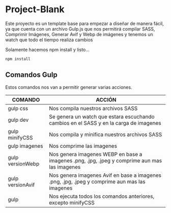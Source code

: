 # Project-Blank

Este proyecto es un template base para empezar a diseñar de manera fácil, ya que cuenta con un archivo Gulp.js que nos permitirá compilar SASS, Comprimir Imágenes, Generar Avif y Webp de imágenes y tenemos un watch que todo el tiempo realiza cambios

Solamente hacemos npm install  y listo...

```sh
npm install
```

## Comandos Gulp

Estos comandos nos van a permitir generar varias acciones.

| COMANDO          | ACCIÓN                                                                                        |
| ---------------- | --------------------------------------------------------------------------------------------- |
| gulp css         | Nos compila nuestros archivos SASS                                                            |
| gulp dev         | Se genera un watch que estara escuchando cambios en el SASS y en la carga de imagenes         |
| gulp minifyCSS   | Nos compila y minifica nuestros archivos SASS                                                 |
| gulp imagenes    | Nos comprime las imagenes                                                                     |
| gulp versionWebp | Nos genera imagenes WEBP en base a imagenes .png, .jpg, .jpeg y comprime aun mas las imagenes |
| gulp versionAvif | Nos genera imagenes Avif en base a imagenes .png, .jpg, .jpeg y comprime aun mas las imagenes |
| gulp             | Nos ejecuta todos los comandos anteriores, excepto minifyCSS                                  |
